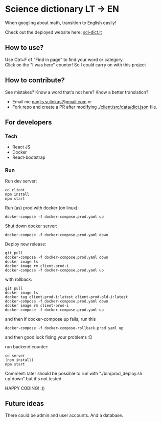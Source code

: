 # Science dictionary LT -> EN

When googling about math, transition to English easily!

Check out the deployed website here: [sci-dict.lt](http://sci-dict.lt)

## How to use?

Use Ctrl+F of "Find in page" to find your word or category.  
Click on the "I was here" counter! So I could carry on with this project  

## How to contribute?

See mistakes? Know a word that's not here? Know a better translation?

- Email me [naglis.suliokas@gmail.com](mailto:naglis.suliokas@gmail.com) or
- Fork repo and create a PR after modifying [./client/src/data/dict.json](./client/src/data/dict.json) file.

## For developers

### Tech

- React JS
- Docker
- React-bootstrap

### Run

Run dev server:

```
cd client
npm install
npm start
```

Run (as) prod with docker (on linux):

```
docker-compose -f docker-compose.prod.yaml up
```

Shut down docker server:

```
docker-compose -f docker-compose.prod.yaml down
```

Deploy new release:

```
git pull
docker-compose -f docker-compose.prod.yaml down
docker image ls
docker image rm client-prod-i
docker-compose -f docker-compose.prod.yaml up
```

with rollback:
```
git pull
docker image ls
docker tag client-prod-i:latest client-prod-old-i:latest
docker-compose -f docker-compose.prod.yaml down
docker image rm client-prod-i
docker-compose -f docker-compose.prod.yaml up
```
and then if docker-compose up fails, run this
```
docker-compose -f docker-compose-rollback.prod.yaml up
```
and then good luck fixing your problems :D

run backend counter:

```
cd server
(npm install)
npm start
```

Comment: later should be possible to run with "./bin/prod_deploy.sh up|down" but it's not tested

HAPPY CODING! :))

## Future ideas

There could be admin and user accounts. And a database.
